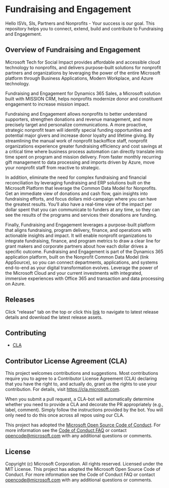 # Fundraising and Engagement
Hello ISVs, SIs, Partners and Nonprofits - Your success is our goal. This repository helps you to connect, extend, build and contribute to Fundraising and Engagement.

## Overview of Fundraising and Engagement

Microsoft Tech for Social Impact provides affordable and accessible cloud technology to nonprofits, and delivers purpose-built solutions for nonprofit partners and organizations by leveraging the power of the entire Microsoft platform through Business Applications, Modern Workplace, and Azure technology.

Fundraising and Engagement for Dynamics 365 Sales, a Microsoft solution built with MISSION CRM, helps nonprofits modernize donor and constituent engagement to increase mission impact.

Fundraising and Engagement allows nonprofits to better understand supporters, strengthen donations and revenue management, and more precisely target and personalize communications.  A more proactive, strategic nonprofit team will identify special funding opportunities and potential major givers and increase donor loyalty and lifetime giving. By streamlining the manual work of nonprofit backoffice staff, nonprofit organizations experience greater fundraising efficiency and cost savings at a critical time where business process automation can directly translate into time spent on program and mission delivery. From faster monthly recurring gift management to data processing and imports driven by Azure, move your nonprofit staff from reactive to strategic. 

In addition, eliminate the need for complex fundraising and financial reconciliation by leveraging fundraising and ERP solutions built on the Microsoft Platform that leverage the Common Data Model for Nonprofits. Get an immediate view of donations and cash flow, gain insights into fundraising efforts, and focus dollars mid-campaign where you can have the greatest results. You’ll also have a real-time view of the impact per dollar spent that you can communicate to funders at any time, so they can see the results of the programs and services their donations are funding.

Finally, Fundraising and Engagement leverages a purpose-built platform that aligns fundraising, program delivery, finance, and operations with actionable insights and impact. It will enable nonprofit organizations to integrate fundraising, finance, and program metrics to draw a clear line for grant makers and corporate partners about how each dollar drives a specific outcome. Fundraising and Engagement is part of the Dynamics 365 application platform, built on the Nonprofit Common Data Model (link AppSource), so you can connect departments, applications, and systems end-to-end as your digital transformation evolves. Leverage the power of the Microsoft Cloud and your current investments with integrated, immersive experiences with Office 365 and transaction and data processing on Azure.

## Releases

Click "release" tab on the top or click this [link](https://github.com/microsoft/fundraising-and-engagement/releases) to navigate to latest release details and download the latest release assets.

## Contributing

* [CLA](#Contributor-License-Agreement-(CLA))

## Contributor License Agreement (CLA)
This project welcomes contributions and suggestions.  Most contributions require you to agree to a
Contributor License Agreement (CLA) declaring that you have the right to, and actually do, grant us
the rights to use your contribution. For details, visit https://cla.microsoft.com.

When you submit a pull request, a CLA-bot will automatically determine whether you need to provide
a CLA and decorate the PR appropriately (e.g., label, comment). Simply follow the instructions
provided by the bot. You will only need to do this once across all repos using our CLA.

This project has adopted the [Microsoft Open Source Code of Conduct](https://opensource.microsoft.com/codeofconduct/).
For more information see the [Code of Conduct FAQ](https://opensource.microsoft.com/codeofconduct/faq/) or
contact [opencode@microsoft.com](mailto:opencode@microsoft.com) with any additional questions or comments.

## License
Copyright (c) Microsoft Corporation. All rights reserved.
Licensed under the MIT License.
This project has adopted the Microsoft Open Source Code of Conduct. For more information see the Code of Conduct FAQ or contact opencode@microsoft.com with any additional questions or comments.

